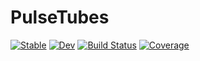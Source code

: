 # PulseTubes

[![Stable](https://img.shields.io/badge/docs-stable-blue.svg)](https://YingboMa.github.io/PulseTubes.jl/stable/)
[![Dev](https://img.shields.io/badge/docs-dev-blue.svg)](https://YingboMa.github.io/PulseTubes.jl/dev/)
[![Build Status](https://github.com/YingboMa/PulseTubes.jl/actions/workflows/CI.yml/badge.svg?branch=master)](https://github.com/YingboMa/PulseTubes.jl/actions/workflows/CI.yml?query=branch%3Amaster)
[![Coverage](https://codecov.io/gh/YingboMa/PulseTubes.jl/branch/master/graph/badge.svg)](https://codecov.io/gh/YingboMa/PulseTubes.jl)
